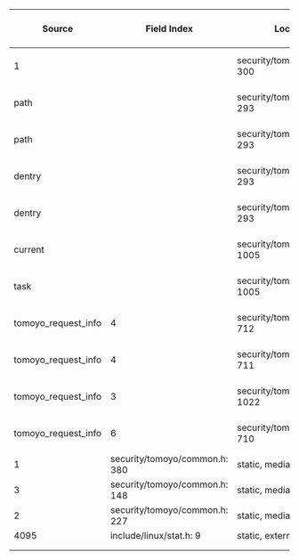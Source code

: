 | Source | Field Index | Location | Label at Source | Label Gap @ Sink | Endorser @ Sink |
| ------ | ----------- | -------- | --------------- | ---------------- | --------------- |
| 1 | | security/tomoyo/tomoyo.c: 300 | operation, static, mediator | purpose, value | E3 |
| path | | security/tomoyo/tomoyo.c: 293 | object, dynamic, external | purpose, source | E4 |
| path | | security/tomoyo/tomoyo.c: 293 | object, dynamic, external | purpose, source | E4 |
| dentry | | security/tomoyo/tomoyo.c: 293 | object, dynamic, external | source | E4 |
| dentry | | security/tomoyo/tomoyo.c: 293 | object, dynamic, external | source | E4 |
| current | | security/tomoyo/util.c: 1005 | subject, dynamic, external | source | E4 |
| task | | security/tomoyo/util.c: 1005 | subject, dynamic, external | | |
| tomoyo_request_info | 4 | security/tomoyo/file.c: 712 | all, dynamic, external | purpose | E4 |
| tomoyo_request_info | 4 | security/tomoyo/file.c: 711 | all, dynamic, external | purpose. value | E3 |
| tomoyo_request_info | 3 | security/tomoyo/util.c: 1022 | subject, dynamic, external | | |
| tomoyo_request_info | 6 | security/tomoyo/file.c: 710 | policy, static, mediator | | |
| 1 | security/tomoyo/common.h: 380 | static, mediator | | |
| 3 | security/tomoyo/common.h: 148 | static, mediator | | |
| 2 | security/tomoyo/common.h: 227 | static, mediator | | |
| 4095 | include/linux/stat.h: 9 | static, external | | |
| | | | | |
| | | | | |